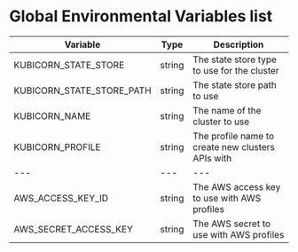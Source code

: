 # Global Environmental Variables list


Variable | Type | Description
--- | --- | ---
KUBICORN_STATE_STORE | string | The state store type to use for the cluster
KUBICORN_STATE_STORE_PATH | string | The state store path to use
KUBICORN_NAME | string | The name of the cluster to use
KUBICORN_PROFILE | string | The profile name to create new clusters APIs with
--- | --- | ---
AWS_ACCESS_KEY_ID | string | The AWS access key to use with AWS profiles
AWS_SECRET_ACCESS_KEY | string | The AWS secret to use with AWS profiles


